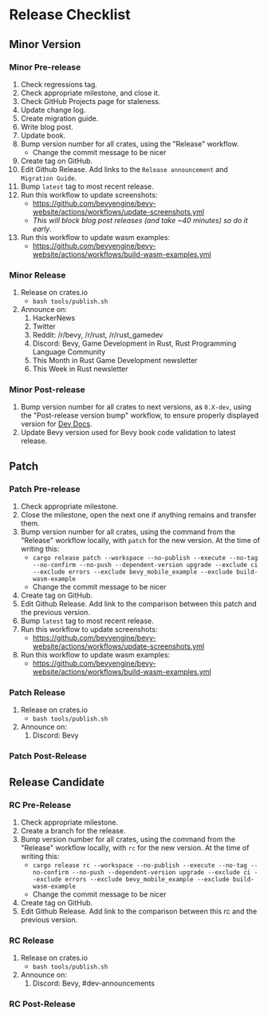# Release Checklist

## Minor Version

### Minor Pre-release

1. Check regressions tag.
2. Check appropriate milestone, and close it.
3. Check GitHub Projects page for staleness.
4. Update change log.
5. Create migration guide.
6. Write blog post.
7. Update book.
8. Bump version number for all crates, using the "Release" workflow.
    * Change the commit message to be nicer
9. Create tag on GitHub.
10. Edit Github Release. Add links to the `Release announcement` and `Migration Guide`.
11. Bump `latest` tag to most recent release.
12. Run this workflow to update screenshots:
    * <https://github.com/bevyengine/bevy-website/actions/workflows/update-screenshots.yml>
    * _This will block blog post releases (and take ~40 minutes) so do it early_.
13. Run this workflow to update wasm examples:
    * <https://github.com/bevyengine/bevy-website/actions/workflows/build-wasm-examples.yml>

### Minor Release

1. Release on crates.io
    * `bash tools/publish.sh`
2. Announce on:
    1. HackerNews
    2. Twitter
    3. Reddit: /r/bevy, /r/rust, /r/rust_gamedev
    4. Discord: Bevy, Game Development in Rust, Rust Programming Language Community
    5. This Month in Rust Game Development newsletter
    6. This Week in Rust newsletter

### Minor Post-release

1. Bump version number for all crates to next versions, as `0.X-dev`, using the "Post-release version bump" workflow, to ensure properly displayed version for [Dev Docs](https://dev-docs.bevyengine.org/bevy/index.html).
2. Update Bevy version used for Bevy book code validation to latest release.

## Patch

### Patch Pre-release

1. Check appropriate milestone.
2. Close the milestone, open the next one if anything remains and transfer them.
3. Bump version number for all crates, using the command from the "Release" workflow locally, with `patch` for the new version. At the time of writing this:
    * `cargo release patch --workspace --no-publish --execute --no-tag --no-confirm --no-push --dependent-version upgrade --exclude ci --exclude errors --exclude bevy_mobile_example --exclude build-wasm-example`
    * Change the commit message to be nicer
4. Create tag on GitHub.
5. Edit Github Release. Add link to the comparison between this patch and the previous version.
6. Bump `latest` tag to most recent release.
7. Run this workflow to update screenshots:
    * <https://github.com/bevyengine/bevy-website/actions/workflows/update-screenshots.yml>
8. Run this workflow to update wasm examples:
    * <https://github.com/bevyengine/bevy-website/actions/workflows/build-wasm-examples.yml>

### Patch Release

1. Release on crates.io
    * `bash tools/publish.sh`
2. Announce on:
    1. Discord: Bevy

### Patch Post-Release

## Release Candidate

### RC Pre-Release

1. Check appropriate milestone.
2. Create a branch for the release.
3. Bump version number for all crates, using the command from the "Release" workflow locally, with `rc` for the new version. At the time of writing this:
    * `cargo release rc --workspace --no-publish --execute --no-tag --no-confirm --no-push --dependent-version upgrade --exclude ci --exclude errors --exclude bevy_mobile_example --exclude build-wasm-example`
    * Change the commit message to be nicer
4. Create tag on GitHub.
5. Edit Github Release. Add link to the comparison between this rc and the previous version.

### RC Release

1. Release on crates.io
    * `bash tools/publish.sh`
2. Announce on:
    1. Discord: Bevy, #dev-announcements

### RC Post-Release
